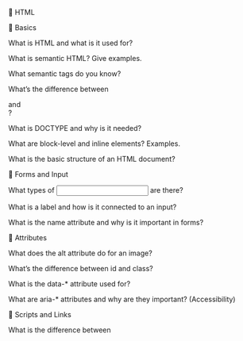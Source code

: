 🔷 HTML

📌 Basics

What is HTML and what is it used for?

What is semantic HTML? Give examples.

What semantic tags do you know?

What’s the difference between <div> and <section>?

What is DOCTYPE and why is it needed?

What are block-level and inline elements? Examples.

What is the basic structure of an HTML document?

📌 Forms and Input

What types of <input> are there?

What is a label and how is it connected to an input?

What is the name attribute and why is it important in forms?

📌 Attributes

What does the alt attribute do for an image?

What’s the difference between id and class?

What is the data-* attribute used for?

What are aria-* attributes and why are they important? (Accessibility)

📌 Scripts and Links

What is the difference between <script>, <noscript>, defer, and async?

What does rel="noopener noreferrer" do in links?
